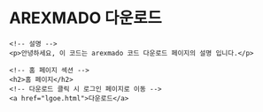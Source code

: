<!DOCTYPE html>
<html lang="ko">
<head>
    <meta charset="UTF-8">
    <title>AREXMADO 다운로드</title>
</head>
<body>
    <!-- 제목 -->
    <h1>AREXMADO 다운로드</h1>

    <!-- 설명 -->
    <p>안녕하세요, 이 코드는 arexmado 코드 다운로드 페이지의 설명 입니다.</p>

    <!-- 홈 페이지 섹션 -->
    <h2>홈 페이지</h2>
    <!-- 다운로드 클릭 시 로그인 페이지로 이동 -->
    <a href="lgoe.html">다운로드</a>
</body>
</html>
